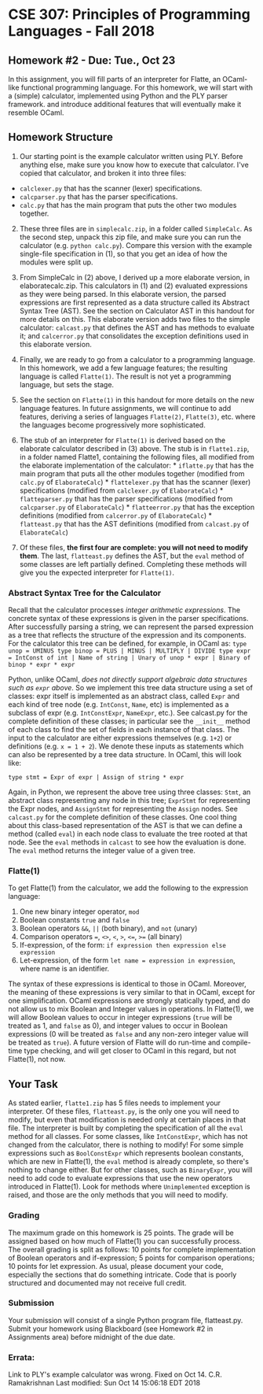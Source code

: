 # CSE 307: Principles of Programming Languages - Fall 2018
## Homework #2 - Due: Tue., Oct 23
In this assignment, you will fill parts of an interpreter for Flatte, an OCaml-like functional programming language. For this homework, we will start with a (simple) calculator, implemented using Python and the PLY parser framework. and introduce additional features that will eventually make it resemble OCaml.
## Homework Structure
1. Our starting point is the example calculator written using PLY. Before anything else, make sure you know how to execute that calculator.
I've copied that calculator, and broken it into three files:
  * `calclexer.py` that has the scanner (lexer) specifications.
  * `calcparser.py` that has the parser specifications.
  * `calc.py` that has the main program that puts the other two modules together.

2. These three files are in `simplecalc.zip`, in a folder called `SimpleCalc`. As the second step, unpack this zip file, and make sure you can run the calculator (e.g. `python calc.py`). Compare this version with the example single-file specification in (1), so that you get an idea of how the modules were split up.

3. From SimpleCalc in (2) above, I derived up a more elaborate version, in elaboratecalc.zip. This calculators in (1) and (2) evaluated expressions as they were being parsed. In this elaborate version, the parsed expressions are first represented as a data structure called its Abstract Syntax Tree (AST). See the section on Calculator AST in this handout for more details on this. This elaborate version adds two files to the simple calculator: `calcast.py` that defines the AST and has methods to evaluate it; and `calcerror.py` that consolidates the exception definitions used in this elaborate version.

4. Finally, we are ready to go from a calculator to a programming language. In this homework, we add a few language features; the resulting language is called `Flatte(1)`. The result is not yet a programming language, but sets the stage.
  1. See the section on `Flatte(1)` in this handout for more details on the new language features. In future assignments, we will continue to add features, deriving a series of languages `Flatte(2)`, `Flatte(3)`, etc. where the languages become progressively more sophisticated.
  2. The stub of an interpreter for `Flatte(1)` is derived based on the elaborate calculator described in (3) above. The stub is in `flatte1.zip`, in a folder named Flatte1, containing the following files, all modified from the elaborate implementation of the calculator:
    * `iflatte.py` that has the main program that puts all the other modules together (modified from `calc.py` of `ElaborateCalc`)
    * `flattelexer.py` that has the scanner (lexer) specifications (modified from `calclexer.py` of `ElaborateCalc`)
    * `flatteparser.py` that has the parser specifications (modified from `calcparser.py` of `ElaborateCalc`)
    * `flatteerror.py` that has the exception definitions (modified from `calcerror.py` of `ElaborateCalc`)
    * `flatteast.py` that has the AST definitions (modified from `calcast.py` of `ElaborateCalc`)
  3. Of these files, **the first four are complete: you will not need to modify them**. The last, `flatteast.py` defines the AST, but the `eval` method of some classes are left partially defined. Completing these methods will give you the expected interpreter for `Flatte(1)`.

### Abstract Syntax Tree for the Calculator
Recall that the calculator processes *integer arithmetic expressions*. The concrete syntax of these expressions is given in the parser specifications. After successfully parsing a string, we can represent the parsed expression as a tree that reflects the structure of the expression and its components. For the calculator this tree can be defined, for example, in OCaml as:
`type unop = UMINUS
type binop = PLUS | MINUS | MULTIPLY | DIVIDE
type expr = IntConst of int
         | Name of string
         | Unary of unop * expr
         | Binary of binop * expr * expr`

Python, unlike OCaml, *does not directly support algebraic data structures such as `expr` above*. So we implement this tree data structure using a set of classes: expr itself is implemented as an abstract class, called `Expr` and each kind of tree node (e.g. `IntConst`, `Name`, etc) is implemented as a subclass of expr (e.g. `IntConstExpr`, `NameExpr`, etc.). See calcast.py for the complete definition of these classes; in particular see the `__init__` method of each class to find the set of fields in each instance of that class.
The input to the calculator are either expressions themselves (e.g. `1+2`) or definitions (e.g. `x = 1 + 2`). We denote these inputs as statements which can also be represented by a tree data structure. In OCaml, this will look like:

`type stmt = Expr of expr
          | Assign of string * expr`

Again, in Python, we represent the above tree using three classes: `Stmt`, an abstract class representing any node in this tree; `ExprStmt` for representing the Expr nodes, and `AssignStmt` for representing the `Assign` nodes. See `calcast.py` for the complete definition of these classes.
One cool thing about this class-based representation of the AST is that we can define a method (called `eval`) in each node class to evaluate the tree rooted at that node. See the `eval` methods in `calcast` to see how the evaluation is done. The `eval` method returns the integer value of a given tree.

### Flatte(1)
To get Flatte(1) from the calculator, we add the following to the expression language:
1. One new binary integer operator, `mod`
2. Boolean constants `true` and `false`
3. Boolean operators `&&`, ``||`` (both binary), and `not` (unary)
4. Comparison operators ``=``, ``<>``, ``<``, ``>``, ``<=``, ``>=`` (all binary)
5. If-expression, of the form: `if expression then expression else expression`
6. Let-expression, of the form `let name = expression in expression`, where name is an identifier.

The syntax of these expressions is identical to those in OCaml. Moreover, the meaning of these expressions is very similar to that in OCaml, except for one simplification. OCaml expressions are strongly statically typed, and do not allow us to mix Boolean and Integer values in operations. In Flatte(1), we will allow Boolean values to occur in integer expressions (`true` will be treated as 1, and `false` as 0), and integer values to occur in Boolean expressions (0 will be treated as `false` and any non-zero integer value will be treated as `true`). A future version of Flatte will do run-time and compile-time type checking, and will get closer to OCaml in this regard, but not Flatte(1), not now.

## Your Task
As stated earlier, `flatte1.zip` has 5 files needs to implement your interpreter. Of these files, `flatteast.py`, is the only one you will need to modify, but even that modification is needed only at certain places in that file.
The interpreter is built by completing the specification of all the `eval` method for all classes. For some classes, like `IntConstExpr`, which has not changed from the calculator, there is nothing to modify! For some simple expressions such as `BoolConstExpr` which represents boolean constants, which are new in Flatte(1), the `eval` method is already complete, so there's nothing to change either. But for other classes, such as `BinaryExpr`, you will need to add code to evaluate expressions that use the new operators introduced in Flatte(1). Look for methods where `Unimplemented` exception is raised, and those are the only methods that you will need to modify.

### Grading
The maximum grade on this homework is 25 points. The grade will be assigned based on how much of Flatte(1) you can successfully process. The overall grading is split as follows: 10 points for complete implementation of Boolean operators and if-expression; 5 points for comparison operations; 10 points for let expression. As usual, please document your code, especially the sections that do something intricate. Code that is poorly structured and documented may not receive full credit.

### Submission
Your submission will consist of a single Python program file, flatteast.py.
Submit your homework using Blackboard (see Homework #2 in Assignments area) before midnight of the due date.

### Errata:
Link to PLY's example calculator was wrong. Fixed on Oct 14.
C.R. Ramakrishnan
Last modified: Sun Oct 14 15:06:18 EDT 2018
